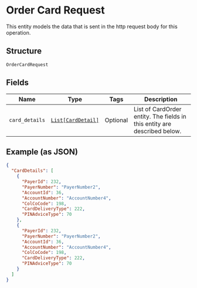 
# Order Card Request

This entity models the data that is sent in the http request body for this operation.

## Structure

`OrderCardRequest`

## Fields

| Name | Type | Tags | Description |
|  --- | --- | --- | --- |
| `card_details` | [`List[CardDetail]`](../../doc/models/card-detail.md) | Optional | List of CardOrder entity. The fields in this entity are described below. |

## Example (as JSON)

```json
{
  "CardDetails": [
    {
      "PayerId": 232,
      "PayerNumber": "PayerNumber2",
      "AccountId": 36,
      "AccountNumber": "AccountNumber4",
      "ColCoCode": 198,
      "CardDeliveryType": 222,
      "PINAdviceType": 70
    },
    {
      "PayerId": 232,
      "PayerNumber": "PayerNumber2",
      "AccountId": 36,
      "AccountNumber": "AccountNumber4",
      "ColCoCode": 198,
      "CardDeliveryType": 222,
      "PINAdviceType": 70
    }
  ]
}
```


